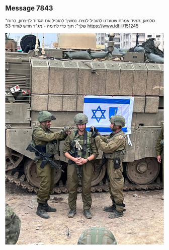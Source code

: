 ## Message 7843

"סלמאן, תמיד אמרת שנועדנו להוביל לנצח. נמשיך להוביל את הגדוד לניצחון, ברוח שלך":
תוך כדי לחימה - מג"ד חדש לגדוד 53
https://www.idf.il/151245

![Photo](./7843/7843_photo.jpg)
